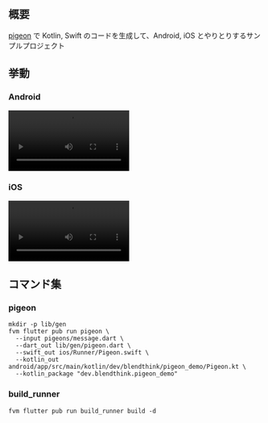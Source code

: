 ## 概要

[pigeon] で Kotlin, Swift のコードを生成して、Android, iOS とやりとりするサンプルプロジェクト

## 挙動

### Android

<video controls src="./docs/videos/android.webm" width="240px"></video>

### iOS

<video controls src="./docs/videos/ios.mp4" width="240px"></video>

## コマンド集

### pigeon

```shell
mkdir -p lib/gen
fvm flutter pub run pigeon \
  --input pigeons/message.dart \
  --dart_out lib/gen/pigeon.dart \
  --swift_out ios/Runner/Pigeon.swift \
  --kotlin_out android/app/src/main/kotlin/dev/blendthink/pigeon_demo/Pigeon.kt \
  --kotlin_package "dev.blendthink.pigeon_demo"
```

### build_runner

```shell
fvm flutter pub run build_runner build -d
```

<!-- Links -->

[pigeon]: https://pub.dev/packages/pigeon
